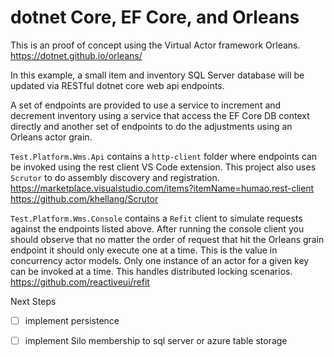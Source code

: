 # dotnet Core, EF Core, and Orleans
This is an proof of concept using the Virtual Actor framework Orleans.
https://dotnet.github.io/orleans/

In this example, a small item and inventory SQL Server database will be updated via RESTful dotnet core web api endpoints. 

A set of endpoints are provided to use a service to increment and decrement inventory using a service that access the EF Core DB context directly and another set of endpoints to do the adjustments using an Orleans actor grain. 

`Test.Platform.Wms.Api` contains a `http-client` folder where endpoints can be invoked using the rest client VS Code extension.
This project also uses `Scrutor` to do assembly discovery and registration.
https://marketplace.visualstudio.com/items?itemName=humao.rest-client
<br/>
https://github.com/khellang/Scrutor

`Test.Platform.Wms.Console` contains a `Refit` client to simulate requests against the endpoints listed above. After running the console client you should observe that no matter the order of request that hit the Orleans grain endpoint it should only execute one at a time. This is the value in concurrency actor models. Only one instance of an actor for a given key can be invoked at a time. This handles distributed locking scenarios.
https://github.com/reactiveui/refit


Next Steps
- [ ] implement persistence
- [ ] implement Silo membership to sql server or azure table storage
  